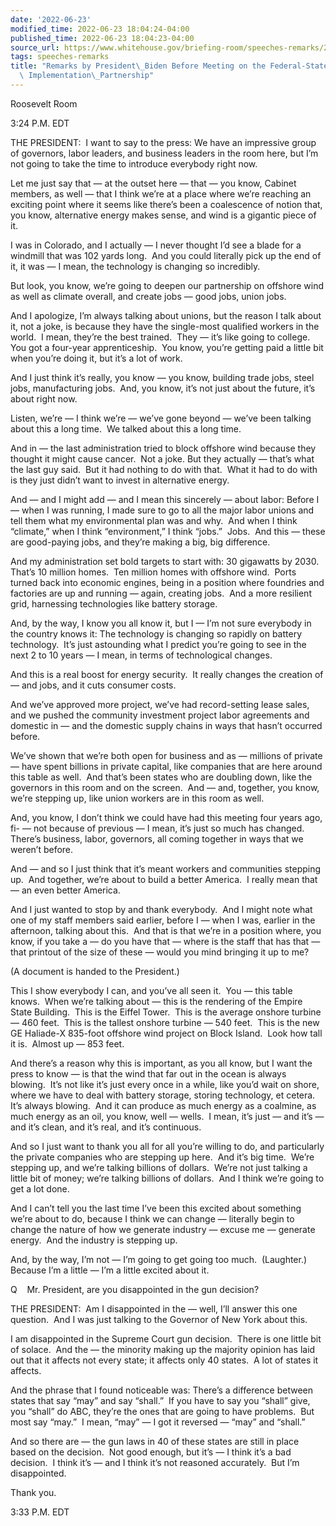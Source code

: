 ```yaml
---
date: '2022-06-23'
modified_time: 2022-06-23 18:04:24-04:00
published_time: 2022-06-23 18:04:23-04:00
source_url: https://www.whitehouse.gov/briefing-room/speeches-remarks/2022/06/23/remarks-by-president-biden-before-meeting-on-the-federal-state-offshore-wind-implementation-partnership/
tags: speeches-remarks
title: "Remarks by President\_Biden Before Meeting on the Federal-State Offshore Wind\
  \ Implementation\_Partnership"
---
```

 
Roosevelt Room

3:24 P.M. EDT

THE PRESIDENT:  I want to say to the press: We have an impressive group
of governors, labor leaders, and business leaders in the room here, but
I’m not going to take the time to introduce everybody right now. 

Let me just say that — at the outset here — that — you know, Cabinet
members, as well — that I think we’re at a place where we’re reaching an
exciting point where it seems like there’s been a coalescence of notion
that, you know, alternative energy makes sense, and wind is a gigantic
piece of it.

I was in Colorado, and I actually — I never thought I’d see a blade for
a windmill that was 102 yards long.  And you could literally pick up the
end of it, it was — I mean, the technology is changing so incredibly.

But look, you know, we’re going to deepen our partnership on offshore
wind as well as climate overall, and create jobs — good jobs, union
jobs.

And I apologize, I’m always talking about unions, but the reason I talk
about it, not a joke, is because they have the single-most qualified
workers in the world.  I mean, they’re the best trained.  They — it’s
like going to college.  You got a four-year apprenticeship.  You know,
you’re getting paid a little bit when you’re doing it, but it’s a lot of
work. 

And I just think it’s really, you know — you know, building trade jobs,
steel jobs, manufacturing jobs.  And, you know, it’s not just about the
future, it’s about right now.

Listen, we’re — I think we’re — we’ve gone beyond — we’ve been talking
about this a long time.  We talked about this a long time. 

And in — the last administration tried to block offshore wind because
they thought it might cause cancer.  Not a joke. But they actually —
that’s what the last guy said.  But it had nothing to do with that. 
What it had to do with is they just didn’t want to invest in alternative
energy.

And — and I might add — and I mean this sincerely — about labor: Before
I — when I was running, I made sure to go to all the major labor unions
and tell them what my environmental plan was and why.  And when I think
“climate,” when I think “environment,” I think “jobs.”  Jobs.  And this
— these are good-paying jobs, and they’re making a big, big difference.

And my administration set bold targets to start with: 30 gigawatts by
2030.  That’s 10 million homes.  Ten million homes with offshore wind. 
Ports turned back into economic engines, being in a position where
foundries and factories are up and running — again, creating jobs.  And
a more resilient grid, harnessing technologies like battery storage.  
  
And, by the way, I know you all know it, but I — I’m not sure everybody
in the country knows it: The technology is changing so rapidly on
battery technology.  It’s just astounding what I predict you’re going to
see in the next 2 to 10 years — I mean, in terms of technological
changes.  
  
And this is a real boost for energy security.  It really changes the
creation of — and jobs, and it cuts consumer costs.  
  
And we’ve approved more project, we’ve had record-setting lease sales,
and we pushed the community investment project labor agreements and
domestic in — and the domestic supply chains in ways that hasn’t
occurred before.  
  
We’ve shown that we’re both open for business and as — millions of
private — have spent billions in private capital, like companies that
are here around this table as well.  And that’s been states who are
doubling down, like the governors in this room and on the screen.  And —
and, together, you know, we’re stepping up, like union workers are in
this room as well.  
  
And, you know, I don’t think we could have had this meeting four years
ago, fi- — not because of previous — I mean, it’s just so much has
changed.  There’s business, labor, governors, all coming together in
ways that we weren’t before. 

And — and so I just think that it’s meant workers and communities
stepping up.  And together, we’re about to build a better America.  I
really mean that — an even better America.  
  
And I just wanted to stop by and thank everybody.  And I might note what
one of my staff members said earlier, before I — when I was, earlier in
the afternoon, talking about this.  And that is that we’re in a position
where, you know, if you take a — do you have that — where is the staff
that has that — that printout of the size of these — would you mind
bringing it up to me?  
  
(A document is handed to the President.) 

This I show everybody I can, and you’ve all seen it.  You — this table
knows.  When we’re talking about — this is the rendering of the Empire
State Building.  This is the Eiffel Tower.  This is the average onshore
turbine — 460 feet.  This is the tallest onshore turbine — 540 feet. 
This is the new GE Haliade-X 835-foot offshore wind project on Block
Island.  Look how tall it is.  Almost up — 853 feet.

And there’s a reason why this is important, as you all know, but I want
the press to know — is that the wind that far out in the ocean is always
blowing.  It’s not like it’s just every once in a while, like you’d wait
on shore, where we have to deal with battery storage, storing
technology, et cetera.  It’s always blowing.  And it can produce as much
energy as a coalmine, as much energy as an oil, you know, well — wells. 
I mean, it’s just — and it’s — and it’s clean, and it’s real, and it’s
continuous.

And so I just want to thank you all for all you’re willing to do, and
particularly the private companies who are stepping up here.  And it’s
big time.  We’re stepping up, and we’re talking billions of dollars. 
We’re not just talking a little bit of money; we’re talking billions of
dollars.  And I think we’re going to get a lot done.

And I can’t tell you the last time I’ve been this excited about
something we’re about to do, because I think we can change — literally
begin to change the nature of how we generate industry — excuse me —
generate energy.  And the industry is stepping up.

And, by the way, I’m not — I’m going to get going too much. 
(Laughter.)  Because I’m a little — I’m a little excited about it.

Q    Mr. President, are you disappointed in the gun decision?  

THE PRESIDENT:  Am I disappointed in the — well, I’ll answer this one
question.  And I was just talking to the Governor of New York about
this.

I am disappointed in the Supreme Court gun decision.  There is one
little bit of solace.  And the — the minority making up the majority
opinion has laid out that it affects not every state; it affects only 40
states.  A lot of states it affects.

And the phrase that I found noticeable was: There’s a difference between
states that say “may” and say “shall.”  If you have to say you “shall”
give, you “shall” do ABC, they’re the ones that are going to have
problems.  But most say “may.”  I mean, “may” — I got it reversed —
“may” and “shall.”

And so there are — the gun laws in 40 of these states are still in place
based on the decision.  Not good enough, but it’s — I think it’s a bad
decision.  I think it’s — and I think it’s not reasoned accurately.  But
I’m disappointed.

Thank you.

3:33 P.M. EDT
